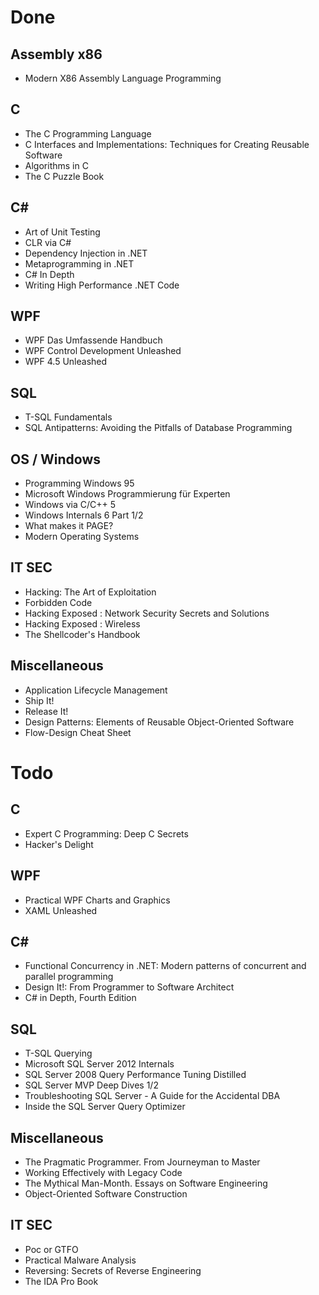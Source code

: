 # Done

  ## Assembly x86
   * Modern X86 Assembly Language Programming

  ## C
   * The C Programming Language
   * C Interfaces and Implementations: Techniques for Creating Reusable Software
   * Algorithms in C
   * The C Puzzle Book

  ## C#
   * Art of Unit Testing
   * CLR via C#
   * Dependency Injection in .NET
   * Metaprogramming in .NET
   * C# In Depth
   * Writing High Performance .NET Code

  ## WPF
   * WPF Das Umfassende Handbuch
   * WPF Control Development Unleashed
   * WPF 4.5 Unleashed

  ## SQL
   * T-SQL Fundamentals
   * SQL Antipatterns: Avoiding the Pitfalls of Database Programming

  ## OS / Windows
   * Programming Windows 95
   * Microsoft Windows Programmierung für Experten
   * Windows via C/C++ 5
   * Windows Internals 6 Part 1/2
   * What makes it PAGE?
   * Modern Operating Systems

  ## IT SEC
   * Hacking: The Art of Exploitation
   * Forbidden Code
   * Hacking Exposed : Network Security Secrets and Solutions
   * Hacking Exposed : Wireless
   * The Shellcoder's Handbook

  ## Miscellaneous
   * Application Lifecycle Management
   * Ship It!
   * Release It!
   * Design Patterns: Elements of Reusable Object-Oriented Software
   * Flow-Design Cheat Sheet

# Todo

  ## C
   * Expert C Programming: Deep C Secrets
   * Hacker's Delight

  ## WPF
   * Practical WPF Charts and Graphics
   * XAML Unleashed

  ## C#
   * Functional Concurrency in .NET: Modern patterns of concurrent and parallel programming
   * Design It!: From Programmer to Software Architect
   * C# in Depth, Fourth Edition

  ## SQL
   * T-SQL Querying
   * Microsoft SQL Server 2012 Internals
   * SQL Server 2008 Query Performance Tuning Distilled
   * SQL Server MVP Deep Dives 1/2
   * Troubleshooting SQL Server - A Guide for the Accidental DBA
   * Inside the SQL Server Query Optimizer

  ## Miscellaneous
   * The Pragmatic Programmer. From Journeyman to Master
   * Working Effectively with Legacy Code
   * The Mythical Man-Month. Essays on Software Engineering
   * Object-Oriented Software Construction

  ## IT SEC
   * Poc or GTFO
   * Practical Malware Analysis
   * Reversing: Secrets of Reverse Engineering
   * The IDA Pro Book
